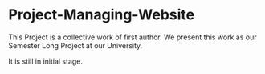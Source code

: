 # Project-Managing-Website

This Project is a collective work of first author. We present this work as our Semester Long Project at our University.

It is still in initial stage.